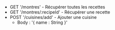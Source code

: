 - GET '/montres' - Récupérer toutes les recettes
- GET '/montres/:recipeId' - Récupérer une recette
- POST '/cuisines/add' - Ajouter une cuisine
  - Body : '{ name : String }'
